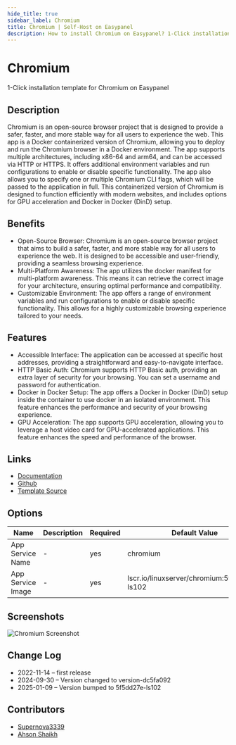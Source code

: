 ```yaml
---
hide_title: true
sidebar_label: Chromium
title: Chromium | Self-Host on Easypanel
description: How to install Chromium on Easypanel? 1-Click installation template for Chromium on Easypanel
---
```


<!-- generated -->

# Chromium

1-Click installation template for Chromium on Easypanel

## Description

Chromium is an open-source browser project that is designed to provide a safer, faster, and more stable way for all users to experience the web. This app is a Docker containerized version of Chromium, allowing you to deploy and run the Chromium browser in a Docker environment. The app supports multiple architectures, including x86-64 and arm64, and can be accessed via HTTP or HTTPS. It offers additional environment variables and run configurations to enable or disable specific functionality. The app also allows you to specify one or multiple Chromium CLI flags, which will be passed to the application in full. This containerized version of Chromium is designed to function efficiently with modern websites, and includes options for GPU acceleration and Docker in Docker (DinD) setup.

## Benefits

- Open-Source Browser: Chromium is an open-source browser project that aims to build a safer, faster, and more stable way for all users to experience the web. It is designed to be accessible and user-friendly, providing a seamless browsing experience.
- Multi-Platform Awareness: The app utilizes the docker manifest for multi-platform awareness. This means it can retrieve the correct image for your architecture, ensuring optimal performance and compatibility.
- Customizable Environment: The app offers a range of environment variables and run configurations to enable or disable specific functionality. This allows for a highly customizable browsing experience tailored to your needs.

## Features

- Accessible Interface: The application can be accessed at specific host addresses, providing a straightforward and easy-to-navigate interface.
- HTTP Basic Auth: Chromium supports HTTP Basic auth, providing an extra layer of security for your browsing. You can set a username and password for authentication.
- Docker in Docker Setup: The app offers a Docker in Docker (DinD) setup inside the container to use docker in an isolated environment. This feature enhances the performance and security of your browsing experience.
- GPU Acceleration: The app supports GPU acceleration, allowing you to leverage a host video card for GPU-accelerated applications. This feature enhances the speed and performance of the browser.

## Links

- [Documentation](https://docs.linuxserver.io/images/docker-chromium)
- [Github](https://github.com/linuxserver/docker-chromium)
- [Template Source](https://github.com/easypanel-io/templates/tree/main/templates/chromium)

## Options

Name | Description | Required | Default Value
-|-|-|-
App Service Name | - | yes | chromium
App Service Image | - | yes | lscr.io/linuxserver/chromium:5f5dd27e-ls102

## Screenshots

![Chromium Screenshot](./assets/screenshot.png)

## Change Log

- 2022-11-14 – first release
- 2024-09-30 – Version changed to version-dc5fa092
- 2025-01-09 – Version bumped to 5f5dd27e-ls102

## Contributors

- [Supernova3339](https://github.com/Supernova3339)
- [Ahson Shaikh](https://github.com/MuhammadAhsanDonuts)
